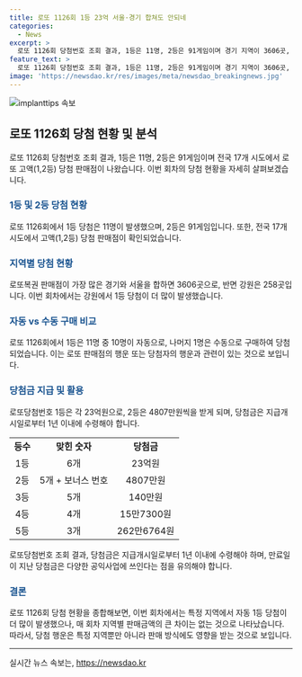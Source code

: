 ```yaml
---
title: 로또 1126회 1등 23억 서울·경기 합쳐도 안되네
categories:
  - News
excerpt: >
  로또 1126회 당첨번호 조회 결과, 1등은 11명, 2등은 91게임이며 경기 지역이 3606곳, 강원은 258곳의 로또 판매점으로 가장 많았다. 1등은 11명 중 10명이 자동으로, 1명은 수동으로 당첨되었는데, 이에 대한 관심이 높아졌다. 1126회 로또 1등 당첨지역은 경기 2082곳 중 2곳(자동)을 비롯해 다양한 곳에서 나왔으며, 서울과 경기는 2명, 강원은 3명으로 당첨이 나왔다. 지역별로 로또 판매점의 분포와 자동 1등 당첨 여부로 인해 관심이 집중되고 있다.
feature_text: >
  로또 1126회 당첨번호 조회 결과, 1등은 11명, 2등은 91게임이며 경기 지역이 3606곳, 강원은 258곳의 로또 판매점으로 가장 많았다. 1등은 11명 중 10명이 자동으로, 1명은 수동으로 당첨되었는데, 이에 대한 관심이 높아졌다. 1126회 로또 1등 당첨지역은 경기 2082곳 중 2곳(자동)을 비롯해 다양한 곳에서 나왔으며, 서울과 경기는 2명, 강원은 3명으로 당첨이 나왔다. 지역별로 로또 판매점의 분포와 자동 1등 당첨 여부로 인해 관심이 집중되고 있다.
image: 'https://newsdao.kr/res/images/meta/newsdao_breakingnews.jpg'
---
```


<p><img src="https://newsdao.kr/res/images/meta/newsdao_breakingnews.jpg" alt="implanttips 속보" /></p>

<h2 data-ke-size="size26">로또 1126회 당첨 현황 및 분석</h2>

<p data-ke-size="size16">로또 1126회 당첨번호 조회 결과, 1등은 11명, 2등은 91게임이며 전국 17개 시도에서 로또 고액(1,2등) 당첨 판매점이 나왔습니다. 이번 회차의 당첨 현황을 자세히 살펴보겠습니다.</p>

<h3><b><span style="color: #1a5490;">1등 및 2등 당첨 현황</span></b></h3>

<p data-ke-size="size16">로또 1126회에서 1등 당첨은 11명이 발생했으며, 2등은 91게임입니다. 또한, 전국 17개 시도에서 고액(1,2등) 당첨 판매점이 확인되었습니다.</p>

<h3><b><span style="color: #1a5490;">지역별 당첨 현황</span></b></h3>

<p data-ke-size="size16">로또복권 판매점이 가장 많은 경기와 서울을 합하면 3606곳으로, 반면 강원은 258곳입니다. 이번 회차에서는 강원에서 1등 당첨이 더 많이 발생했습니다. </p>

<h3><b><span style="color: #1a5490;">자동 vs 수동 구매 비교</span></b></h3>

<p data-ke-size="size16">로또 1126회에서 1등은 11명 중 10명이 자동으로, 나머지 1명은 수동으로 구매하여 당첨되었습니다. 이는 로또 판매점의 행운 또는 당첨자의 행운과 관련이 있는 것으로 보입니다.</p>

<h3><b><span style="color: #1a5490;">당첨금 지급 및 활용</span></b></h3>

<p data-ke-size="size16">로또당첨번호 1등은 각 23억원으로, 2등은 4807만원씩을 받게 되며, 당첨금은 지급개시일로부터 1년 이내에 수령해야 합니다.</p>

<table>
    <tr>
        <td style="text-align: center; height: 17px;"><b>등수</b></td>
        <td style="text-align: center; height: 17px;"><b>맞힌 숫자</b></td>
        <td style="text-align: center; height: 17px;"><b>당첨금</b></td>
    </tr>
    <tr>
        <td style="text-align: center; height: 17px;">1등</td>
        <td style="text-align: center; height: 17px;">6개</td>
        <td style="text-align: center; height: 17px;">23억원</td>
    </tr>
    <tr>
        <td style="text-align: center; height: 17px;">2등</td>
        <td style="text-align: center; height: 17px;">5개 + 보너스 번호</td>
        <td style="text-align: center; height: 17px;">4807만원</td>
    </tr>
    <tr>
        <td style="text-align: center; height: 17px;">3등</td>
        <td style="text-align: center; height: 17px;">5개</td>
        <td style="text-align: center; height: 17px;">140만원</td>
    </tr>
    <tr>
        <td style="text-align: center; height: 17px;">4등</td>
        <td style="text-align: center; height: 17px;">4개</td>
        <td style="text-align: center; height: 17px;">15만7300원</td>
    </tr>
    <tr>
        <td style="text-align: center; height: 17px;">5등</td>
        <td style="text-align: center; height: 17px;">3개</td>
        <td style="text-align: center; height: 17px;">262만6764원</td>
    </tr>
</table>

<p data-ke-size="size16">로또당첨번호 조회 결과, 당첨금은 지급개시일로부터 1년 이내에 수령해야 하며, 만료일이 지난 당첨금은 다양한 공익사업에 쓰인다는 점을 유의해야 합니다.</p>

<h3><b><span style="color: #1a5490;">결론</span></b></h3>

<p data-ke-size="size16">로또 1126회 당첨 현황을 종합해보면, 이번 회차에서는 특정 지역에서 자동 1등 당첨이 더 많이 발생했으나, 매 회차 지역별 판매금액의 큰 차이는 없는 것으로 나타났습니다. 따라서, 당첨 행운은 특정 지역뿐만 아니라 판매 방식에도 영향을 받는 것으로 보입니다.</p>

<p><hr></p>
실시간 뉴스 속보는, <a href="https://newsdao.kr" rel="dofollow">https://newsdao.kr</a>


